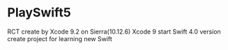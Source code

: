 # PlaySwift5
RCT create by Xcode 9.2 on Sierra(10.12.6)
Xcode 9 start Swift 4.0 version
create project for learning new Swift
